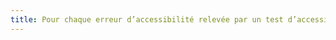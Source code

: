 ```yaml
---
title: Pour chaque erreur d’accessibilité relevée par un test d’accessibilité automatique ou semi-automatique, l’[outil d’édition](#outil-d-edition) fournit-il des suggestions de réparation ?
---
```

